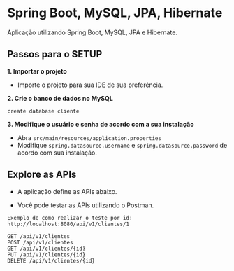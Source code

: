 # Spring Boot, MySQL, JPA, Hibernate

Aplicação utilizando Spring Boot, MySQL, JPA e Hibernate.

## Passos para o SETUP

**1. Importar o projeto**

- Importe o projeto para sua IDE de sua preferência.

**2. Crie o banco de dados no MySQL**

```
create database cliente
```

**3. Modifique o usuário e senha de acordo com a sua instalação**

- Abra `src/main/resources/application.properties`
- Modifique `spring.datasource.username` e `spring.datasource.password` de acordo com sua instalação.

## Explore as APIs

- A aplicação define as APIs abaixo.

- Você pode testar as APIs utilizando o Postman.

```
Exemplo de como realizar o teste por id:
http://localhost:8080/api/v1/clientes/1

GET /api/v1/clientes
POST /api/v1/clientes
GET /api/v1/clientes/{id}
PUT /api/v1/clientes/{id}
DELETE /api/v1/clientes/{id}
```


